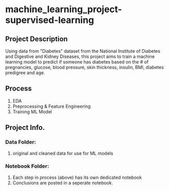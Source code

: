 # machine_learning_project-supervised-learning

## Project Description
Using data from "Diabetes" dataset from the National Institute of Diabetes and Digestive and Kidney Diseases, this project aims to train a machine learning model to predict if someone has diabetes based on the # of pregnancies, glucose, blood pressure, skin thickness, insulin, BMI, diabetes predigree and age.

## Process
1. EDA
2. Preprocessing & Feature Engineering
3. Training ML Model

## Project Info.
### Data Folder: 
1. original and cleaned data for use for ML models

### Notebook Folder:
1. Each step in process (above) has its own dedicated notebook
2. Conclusions are posted in a seperate notebook.

